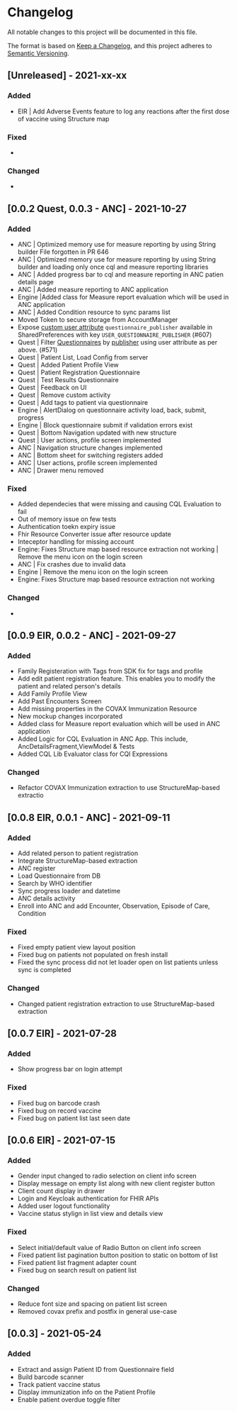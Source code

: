 # Changelog

All notable changes to this project will be documented in this file.

The format is based on [Keep a Changelog](https://keepachangelog.com/en/1.0.0/),
and this project adheres to [Semantic Versioning](https://semver.org/spec/v2.0.0.html).

## [Unreleased] - 2021-xx-xx

### Added
- EIR | Add Adverse Events feature to log any reactions after the first dose of vaccine using Structure map

### Fixed
-

### Changed
-


## [0.0.2 Quest, 0.0.3 - ANC] - 2021-10-27

### Added
- ANC | Optimized memory use for measure reporting by using String builder File forgotten in PR 646
- ANC | Optimized memory use for measure reporting by using String builder and loading only once cql and measure reporting libraries
- ANC | Added progress bar to cql and measure reporting in ANC patien details page
- ANC | Added measure reporting to ANC application
- Engine |Added class for Measure report evaluation which will be used in ANC application
- ANC | Added Condition resource to sync params list
- Moved Token to secure storage from AccountManager
- Expose [custom user attribute](https://www.keycloak.org/docs/latest/server_admin/index.html#_user-attributes) `questionnaire_publisher` available in SharedPreferences with key `USER_QUESTIONNAIRE_PUBLISHER` (#607)
- Quest | Filter [Questionnaires](http://hl7.org/fhir/questionnaire.html) by [publisher](http://hl7.org/fhir/questionnaire-definitions.html#Questionnaire.publisher) using user attribute as per above. (#571)
- Quest | Patient List, Load Config from server
- Quest | Added Patient Profile View
- Quest | Patient Registration Questionnaire
- Quest | Test Results Questionnaire
- Quest | Feedback on UI
- Quest | Remove custom activity
- Quest | Add tags to patient via questionnaire
- Engine | AlertDialog on questionnaire activity load, back, submit, progress
- Engine | Block questionnaire submit if validation errors exist
- Quest | Bottom Navigation updated with new structure
- Quest | User actions, profile screen implemented
- ANC | Navigation structure changes implemented
- ANC | Bottom sheet for switching registers added
- ANC | User actions, profile screen implemented
- ANC | Drawer menu removed

### Fixed

- Added dependecies that were missing and causing CQL Evaluation to fail
- Out of memory issue on few tests
- Authentication toekn expiry issue
- Fhir Resource Converter issue after resource update
- Inteceptor handling for missing account
- Engine: Fixes Structure map based resource extraction not working | Remove the menu icon on the login screen
- ANC | Fix crashes due to invalid data
- Engine | Remove the menu icon on the login screen
- Engine: Fixes Structure map based resource extraction not working

### Changed

-

## [0.0.9 EIR, 0.0.2 - ANC] - 2021-09-27

### Added

- Family Registeration with Tags from SDK fix for tags and profile
- Add edit patient registration feature. This enables you to modify the patient and related person's details
- Add Family Profile View
- Add Past Encounters Screen
- Add missing properties in the COVAX Immunization Resource
- New mockup changes incorporated
- Added class for Measure report evaluation which will be used in ANC application
- Added Logic for CQL Evaluation in ANC App. This include, AncDetailsFragment,ViewModel & Tests
- Added CQL Lib Evaluator class for CQl Expressions

### Changed

- Refactor COVAX Immunization extraction to use StructureMap-based extractio

## [0.0.8 EIR, 0.0.1 - ANC] - 2021-09-11

### Added

- Add related person to patient registration
- Integrate StructureMap-based extraction
- ANC register
- Load Questionnaire from DB
- Search by WHO identifier
- Sync progress loader and datetime
- ANC details activity
- Enroll into ANC and add Encounter, Observation, Episode of Care, Condition

### Fixed

- Fixed empty patient view layout position
- Fixed bug on patients not populated on fresh install
- Fixed the sync process did not let loader open on list patients unless sync is completed

### Changed

- Changed patient registration extraction to use StructureMap-based extraction

## [0.0.7 EIR] - 2021-07-28

### Added

- Show progress bar on login attempt

### Fixed

- Fixed bug on barcode crash
- Fixed bug on record vaccine
- Fixed bug on patient list last seen date

## [0.0.6 EIR] - 2021-07-15

### Added

- Gender input changed to radio selection on client info screen
- Display message on empty list along with new client register button
- Client count display in drawer
- Login and Keycloak authentication for FHIR APIs
- Added user logout functionality
- Vaccine status stylign in list view and details view

### Fixed

- Select initial/default value of Radio Button on client info screen
- Fixed patient list pagination button position to static on bottom of list
- Fixed patient list fragment adapter count
- Fixed bug on search result on patient list

### Changed

- Reduce font size and spacing on patient list screen
- Removed covax prefix and postfix in general use-case

## [0.0.3] - 2021-05-24

### Added

- Extract and assign Patient ID from Questionnaire field
- Build barcode scanner
- Track patient vaccine status
- Display immunization info on the Patient Profile
- Enable patient overdue toggle filter
